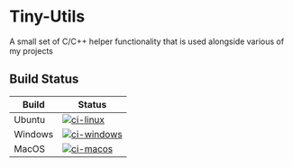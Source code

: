 # Tiny-Utils

A small set of C/C++ helper functionality that is used alongside various of my projects

## Build Status

| Build   | Status                                                                                                                                                                      |
| ------- | --------------------------------------------------------------------------------------------------------------------------------------------------------------------------- |
| Ubuntu  | [![ci-linux](https://github.com/wpumacay/tiny_utils/actions/workflows/ci-linux.yml/badge.svg)](https://github.com/wpumacay/tiny_utils/actions/workflows/ci-linux.yml)       |
| Windows | [![ci-windows](https://github.com/wpumacay/tiny_utils/actions/workflows/ci-windows.yml/badge.svg)](https://github.com/wpumacay/tiny_utils/actions/workflows/ci-windows.yml) |
| MacOS   | [![ci-macos](https://github.com/wpumacay/tiny_utils/actions/workflows/ci-macos.yml/badge.svg)](https://github.com/wpumacay/tiny_utils/actions/workflows/ci-macos.yml)       |
